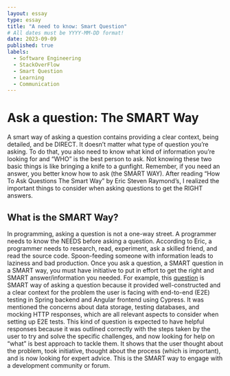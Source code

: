 ```yaml
---
layout: essay
type: essay
title: "A need to know: Smart Question"
# All dates must be YYYY-MM-DD format!
date: 2023-09-09
published: true
labels:
  - Software Engineering
  - StackOverFlow
  - Smart Question
  - Learning
  - Communication
---
```


# Ask a question: The SMART Way

A smart way of asking a question contains providing a clear context, being detailed, and be DIRECT. It doesn’t matter what type of question you’re asking. To do that, you also need to know what kind of information you’re looking for and “WHO” is the best person to ask. Not knowing these two basic things is like bringing a knife to a gunfight. Remember, if you need an answer, you better know how to ask (the SMART WAY). After reading “How To Ask Questions The Smart Way” by Eric Steven Raymond’s, I realized the important things to consider when asking questions to get the RIGHT answers.

## What is the SMART Way?

In programming, asking a question is not a one-way street. A programmer needs to know the NEEDS before asking a question. According to Eric, a programmer needs to research, read, experiment, ask a skilled friend, and read the source code. Spoon-feeding someone with information leads to laziness and bad production. Once you ask a question, a SMART question in a SMART way, you must have initiative to put in effort to get the right and SMART answer/information you needed. For example, this [question]( https://stackoverflow.com/questions/77071412/how-to-handle-data-storage-in-cypress-e2e-testing) is SMART way of asking a question because it provided well-constructed and a clear context for the problem the user is facing with end-to-end (E2E) testing in Spring backend and Angular frontend using Cypress. It was mentioned the concerns about data storage, testing databases, and mocking HTTP responses, which are all relevant aspects to consider when setting up E2E tests. This kind of question is expected to have helpful responses because it was outlined correctly with the steps taken by the user to try and solve the specific challenges, and now looking for help on “what” is best approach to tackle them. It shows that the user thought about the problem, took initiative, thought about the process (which is important), and is now looking for expert advice. This is the SMART way to engage with a development community or forum.

